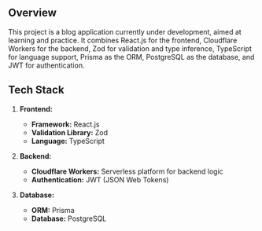 ## Overview
This project is a blog application currently under development, aimed at learning and practice. It combines React.js for the frontend, Cloudflare Workers for the backend, Zod for validation and type inference, TypeScript for language support, Prisma as the ORM, PostgreSQL as the database, and JWT for authentication.

## Tech Stack
1. **Frontend:**
   - **Framework:** React.js
   - **Validation Library:** Zod
   - **Language:** TypeScript

2. **Backend:**
   - **Cloudflare Workers:** Serverless platform for backend logic
   - **Authentication:** JWT (JSON Web Tokens)

3. **Database:**
   - **ORM:** Prisma
   - **Database:** PostgreSQL
